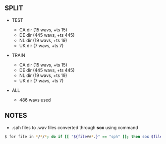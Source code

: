 ## SPLIT
- TEST
    - CA dir (15 wavs, +ts 15)
    - DE dir (445 wavs, +ts 445)
    - NL dir (19 wavs, +ts 19)
    - UK dir (7 wavs, +ts 7)
- TRAIN
    - CA dir (15 wavs, +ts 15)
    - DE dir (445 wavs, +ts 445)
    - NL dir (19 wavs, +ts 19)
    - UK dir (7 wavs, +ts 7)

- ALL 
    - 486 wavs used


## NOTES
-   .sph files to .wav files converted through **sox** using command 
```bash
$ for file in */*/*; do if [[ "${file##*.}" == "sph" ]]; then sox $file ${file%.*}.wav; fi; done
```
